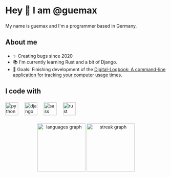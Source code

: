 <h1 align="left">Hey 👋 I am @guemax</h1>

###

<p align="left">My name is guemax and I'm a programmer based in Germany.</p>

###

<h2 align="left">About me</h2>

###

* ✨ Creating bugs since 2020
* 📚 I'm currently learning Rust and a bit of Django.
* 🎯 Goals: Finishing development of the [Digital-Logbook: A command-line application for tracking your computer usage times](https://github.com/Digital-Logbook).

###

<h2 align="left">I code with</h2>

###

<div align="left">
  <img src="https://cdn.jsdelivr.net/gh/devicons/devicon/icons/python/python-original.svg" height="40" alt="python logo"  />
  <img width="12" />
  <img src="https://cdn.jsdelivr.net/gh/devicons/devicon/icons/django/django-plain.svg" height="40" alt="django logo"  />
  <img width="12" />
  <img src="https://cdn.jsdelivr.net/gh/devicons/devicon/icons/sass/sass-original.svg" height="40" alt="sass logo"  />
  <img width="12" />
  <img src="https://cdn.jsdelivr.net/gh/devicons/devicon/icons/rust/rust-plain.svg" height="40" alt="rust logo"  />
</div>

###

<div align="center">
  <img src="https://github-readme-stats.vercel.app/api/top-langs?username=guemax&locale=en&hide_title=false&layout=compact&card_width=320&langs_count=5&theme=dracula&hide_border=false&order=2" height="150" alt="languages graph"  />
  <img src="https://streak-stats.demolab.com?user=guemax&locale=en&mode=daily&theme=dracula&hide_border=false&border_radius=5&order=3" height="150" alt="streak graph"  />
</div>
